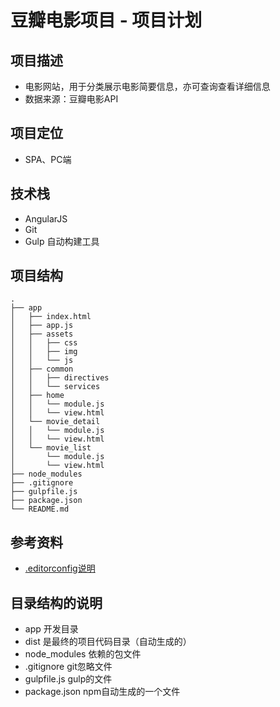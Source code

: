 # 豆瓣电影项目 - 项目计划

## 项目描述
- 电影网站，用于分类展示电影简要信息，亦可查询查看详细信息
- 数据来源：豆瓣电影API

## 项目定位
- SPA、PC端

## 技术栈
- AngularJS
- Git
- Gulp 自动构建工具

## 项目结构

```
.
├── app
│   ├── index.html
│   ├── app.js
│   ├── assets
│   │   ├── css
│   │   ├── img
│   │   └── js
│   ├── common
│   │   ├── directives
│   │   └── services
│   ├── home
│   │   └── module.js
│   │   └── view.html
│   └── movie_detail
│   │   └── module.js
│   │   └── view.html
│   └── movie_list
│       └── module.js
│       └── view.html
├── node_modules
├── .gitignore
├── gulpfile.js
├── package.json
└── README.md

```

## 参考资料
- [.editorconfig说明](http://www.alloyteam.com/2014/12/editor-config/)



## 目录结构的说明
- app 开发目录
- dist 是最终的项目代码目录（自动生成的）
- node_modules 依赖的包文件
- .gitignore git忽略文件
- gulpfile.js gulp的文件
- package.json npm自动生成的一个文件
